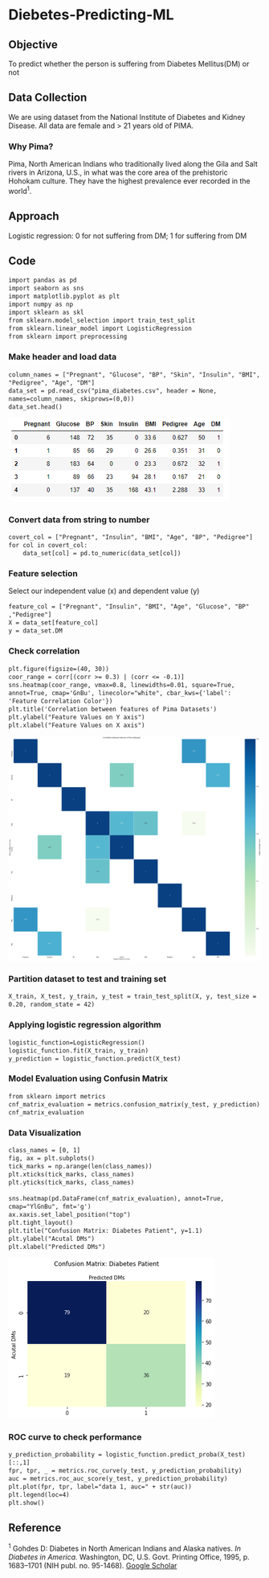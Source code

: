 # Diebetes-Predicting-ML

## Objective
To predict whether the person is suffering from Diabetes Mellitus(DM) or not 
## Data Collection
We are using dataset from the National Institute of Diabetes and Kidney Disease.
All data are female and > 21 years old of PIMA.
### Why Pima?
Pima, North American Indians who traditionally lived along the Gila and Salt rivers in Arizona, U.S., in what was the core area of the prehistoric Hohokam culture. They have the highest prevalence ever recorded in the world<sup>1</sup>.
## Approach
Logistic regression: 0 for not suffering from DM; 1 for suffering from DM

## Code 

```
import pandas as pd 
import seaborn as sns
import matplotlib.pyplot as plt
import numpy as np
import sklearn as skl
from sklearn.model_selection import train_test_split
from sklearn.linear_model import LogisticRegression
from sklearn import preprocessing
```
### Make header and load data
```
column_names = ["Pregnant", "Glucose", "BP", "Skin", "Insulin", "BMI", "Pedigree", "Age", "DM"]
data_set = pd.read_csv("pima_diabetes.csv", header = None, names=column_names, skiprows=(0,0))
data_set.head()
```

<!--- table1 --->
![Load Data](https://github.com/Tiffany-Chien/Diebetes-Predicting-ML/blob/main/Stat_Pic/Table1.PNG)


### Convert data from string to number
```
covert_col = ["Pregnant", "Insulin", "BMI", "Age", "BP", "Pedigree"]
for col in covert_col:
    data_set[col] = pd.to_numeric(data_set[col])
```
### Feature selection
Select our independent value (x) and dependent value (y)
```# Feature selection
feature_col = ["Pregnant", "Insulin", "BMI", "Age", "Glucose", "BP" ,"Pedigree"]
X = data_set[feature_col]
y = data_set.DM
```
### Check correlation 
```corr = data_set.corr()
plt.figure(figsize=(40, 30))
coor_range = corr[(corr >= 0.3) | (corr <= -0.1)]
sns.heatmap(coor_range, vmax=0.8, linewidths=0.01, square=True, annot=True, cmap='GnBu', linecolor="white", cbar_kws={'label': 'Feature Correlation Color'})
plt.title('Correlation between features of Pima Datasets')
plt.ylabel("Feature Values on Y axis")
plt.xlabel("Feature Values on X axis")
```
<!--- Correlation --->
![Correlation_Heat_Map](https://github.com/Tiffany-Chien/Diebetes-Predicting-ML/blob/main/Stat_Pic/CorrelationHeatMap.png)

### Partition dataset to test and training set 
```
X_train, X_test, y_train, y_test = train_test_split(X, y, test_size = 0.20, random_state = 42) 
```

### Applying logistic regression algorithm
```
logistic_function=LogisticRegression()
logistic_function.fit(X_train, y_train)
y_prediction = logistic_function.predict(X_test)
```

### Model Evaluation using Confusin Matrix
```
from sklearn import metrics
cnf_matrix_evaluation = metrics.confusion_matrix(y_test, y_prediction)
cnf_matrix_evaluation
```
### Data Visualization
```
class_names = [0, 1]
fig, ax = plt.subplots()
tick_marks = np.arange(len(class_names))
plt.xticks(tick_marks, class_names)
plt.yticks(tick_marks, class_names)

sns.heatmap(pd.DataFrame(cnf_matrix_evaluation), annot=True, cmap="YlGnBu", fmt='g')
ax.xaxis.set_label_position("top")
plt.tight_layout()
plt.title("Confusion Matrix: Diabetes Patient", y=1.1)
plt.ylabel("Acutal DMs")
plt.xlabel("Predicted DMs")
```
<!--- confusion matrix --->

![Confusion_Matrix](https://github.com/Tiffany-Chien/diebetes-predicting-ML/blob/main/Stat_Pic/ConfusionMatrix.png)

### ROC curve to check performance
```
y_prediction_probability = logistic_function.predict_proba(X_test)[::,1]
fpr, tpr, _ = metrics.roc_curve(y_test, y_prediction_probability)
auc = metrics.roc_auc_score(y_test, y_prediction_probability)
plt.plot(fpr, tpr, label="data 1, auc=" + str(auc))
plt.legend(loc=4)
plt.show()
```
<!--- ROC --->

## Reference
<sup>1</sup> Gohdes D: Diabetes in North American Indians and Alaska natives. *In Diabetes in America.* Washington, DC, U.S. Govt. Printing Office, 1995, p. 1683–1701 (NIH publ. no. 95-1468). [Google Scholar](https://care.diabetesjournals.org/lookup/google-scholar?link_type=googlescholar&gs_type=article&q_txt=Gohdes+D%3A+Diabetes+in+North+American+Indians+and+Alaska+natives.+In+Diabetes+in+America.+Washington%2C+DC%2C+U.S.+Govt.+Printing+Office%2C+1995%2C+p.+1683%E2%80%931701+(NIH+publ.+no.+95-1468))

